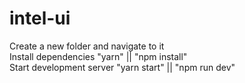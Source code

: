 # intel-ui

Create a new folder and navigate to it<br />
Install dependencies "yarn" || "npm install"<br />
Start development server "yarn start" || "npm run dev"<br />